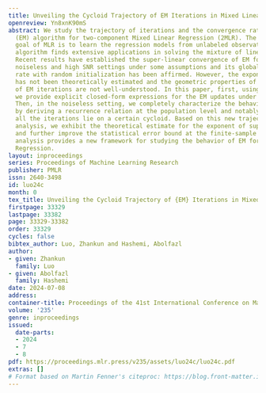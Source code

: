 ```yaml
---
title: Unveiling the Cycloid Trajectory of EM Iterations in Mixed Linear Regression
openreview: Yn8xnK90mS
abstract: We study the trajectory of iterations and the convergence rates of the Expectation-Maximization
  (EM) algorithm for two-component Mixed Linear Regression (2MLR). The fundamental
  goal of MLR is to learn the regression models from unlabeled observations. The EM
  algorithm finds extensive applications in solving the mixture of linear regressions.
  Recent results have established the super-linear convergence of EM for 2MLR in the
  noiseless and high SNR settings under some assumptions and its global convergence
  rate with random initialization has been affirmed. However, the exponent of convergence
  has not been theoretically estimated and the geometric properties of the trajectory
  of EM iterations are not well-understood. In this paper, first, using Bessel functions
  we provide explicit closed-form expressions for the EM updates under all SNR regimes.
  Then, in the noiseless setting, we completely characterize the behavior of EM iterations
  by deriving a recurrence relation at the population level and notably show that
  all the iterations lie on a certain cycloid. Based on this new trajectory-based
  analysis, we exhibit the theoretical estimate for the exponent of super-linear convergence
  and further improve the statistical error bound at the finite-sample level. Our
  analysis provides a new framework for studying the behavior of EM for Mixed Linear
  Regression.
layout: inproceedings
series: Proceedings of Machine Learning Research
publisher: PMLR
issn: 2640-3498
id: luo24c
month: 0
tex_title: Unveiling the Cycloid Trajectory of {EM} Iterations in Mixed Linear Regression
firstpage: 33329
lastpage: 33382
page: 33329-33382
order: 33329
cycles: false
bibtex_author: Luo, Zhankun and Hashemi, Abolfazl
author:
- given: Zhankun
  family: Luo
- given: Abolfazl
  family: Hashemi
date: 2024-07-08
address:
container-title: Proceedings of the 41st International Conference on Machine Learning
volume: '235'
genre: inproceedings
issued:
  date-parts:
  - 2024
  - 7
  - 8
pdf: https://proceedings.mlr.press/v235/assets/luo24c/luo24c.pdf
extras: []
# Format based on Martin Fenner's citeproc: https://blog.front-matter.io/posts/citeproc-yaml-for-bibliographies/
---
```

